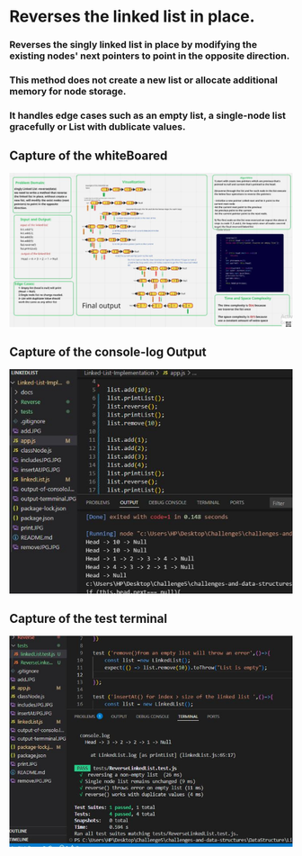 # Reverses the linked list in place.
### Reverses the singly linked list in place by modifying the existing nodes' next pointers to point in the opposite direction.
### This method does not create a new list or allocate additional memory for node storage.
### It handles edge cases such as an empty list, a single-node list gracefully or List with dublicate values.


## Capture of the whiteBoared

![image of the whiteBoared](../docs/Whiteboared.JPG)

## Capture of the console-log Output

![image of the console-log Output](../docs/logOutput.JPG)

## Capture of the test terminal 

![image of the console-log Output](../docs/testTerminalJPG.JPG)    